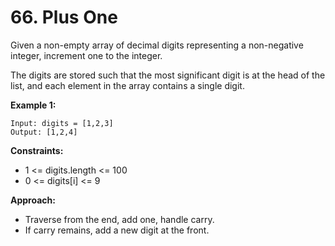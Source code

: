 # 66. Plus One

Given a non-empty array of decimal digits representing a non-negative integer, increment one to the integer.

The digits are stored such that the most significant digit is at the head of the list, and each element in the array contains a single digit.

**Example 1:**
```
Input: digits = [1,2,3]
Output: [1,2,4]
```

**Constraints:**
- 1 <= digits.length <= 100
- 0 <= digits[i] <= 9

**Approach:**
- Traverse from the end, add one, handle carry.
- If carry remains, add a new digit at the front.